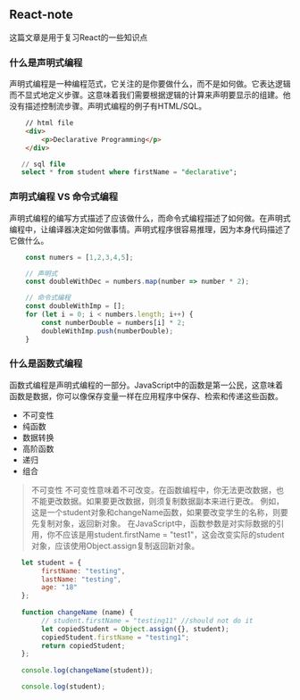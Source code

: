 ## React-note

这篇文章是用于复习React的一些知识点

### 什么是声明式编程
声明式编程是一种编程范式，它关注的是你要做什么，而不是如何做。它表达逻辑而不显式地定义步骤。这意味着我们需要根据逻辑的计算来声明要显示的组建。他没有描述控制流步骤。声明式编程的例子有HTML/SQL。

```html
    // html file
    <div>
        <p>Declarative Programming</p>
    </div>
```

```sql
   // sql file
   select * from student where firstName = "declarative";
```

### 声明式编程 VS 命令式编程
声明式编程的编写方式描述了应该做什么，而命令式编程描述了如何做。在声明式编程中，让编译器决定如何做事情。声明式程序很容易推理，因为本身代码描述了它做什么。

```js
    const numers = [1,2,3,4,5];

    // 声明式
    const doubleWithDec = numbers.map(number => number * 2);

    // 命令式编程
    const doubleWithImp = [];
    for (let i = 0; i < numbers.length; i++) {
        const numberDouble = numbers[i] * 2;
        doubleWithImp.push(numberDouble);
    }
```
### 什么是函数式编程
函数式编程是声明式编程的一部分。JavaScript中的函数是第一公民，这意味着函数是数据，你可以像保存变量一样在应用程序中保存、检索和传递这些函数。

+ 不可变性
+ 纯函数
+ 数据转换
+ 高阶函数
+ 递归
+ 组合

>不可变性
>不可变性意味着不可改变。在函数编程中，你无法更改数据，也不能更改数据。如果要更改数据，则须复制数据副本来进行更改。
>例如，这是一个student对象和changeName函数，如果要改变学生的名称，则要先复制对象，返回新对象。
>在JavaScript中，函数参数是对实际数据的引用，你不应该是用student.firstName = "test1"，这会改变实际的student对象，应该使用Object.assign复制返回新对象。

```js
   let student = {
        firstName: "testing",
        lastName: "testing",
        age: "18"
   };
   
   function changeName (name) {
        // student.firstName = "testing11" //should not do it
        let copiedStudent = Object.assign({}, student);
        copiedStudent.firstName = "testing1";
        return copiedStudent;
   };
   
   console.log(changeName(student));

   console.log(student);
```


